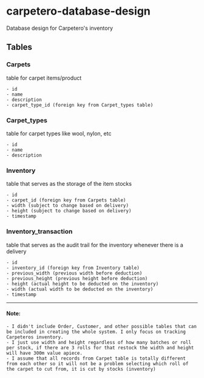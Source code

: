 # carpetero-database-design
Database design for Carpetero's inventory

## Tables

### Carpets
table for carpet items/product
```
- id
- name
- description
- carpet_type_id (foreign key from Carpet_types table)
```

### Carpet_types
table for carpet types like wool, nylon, etc
```
- id
- name
- description
```

### Inventory
table that serves as the storage of the item stocks
```
- id
- carpet_id (foreign key from Carpets table)
- width (subject to change based on delivery)
- height (subject to change based on delivery)
- timestamp
```

### Inventory_transaction
table that serves as the audit trail for the inventory whenever there is a delivery
```
- id 
- inventory_id (foreign key from Inventory table)
- previous_width (previous width before deduction)
- previous_height (previous height before deduction)
- height (actual height to be deducted on the inventory)
- width (actual width to be deducted on the inventory)
- timestamp
```

---------------------------------------------------

#### Note: 
```
- I didn't include Order, Customer, and other possible tables that can be included in creating the whole system. I only focus on tracking Carpeteros inventory.
- I just use width and height regardless of how many batches or roll per stock, if there are 3 rolls for that restock the width and height will have 300m value apiece.
- I assume that all records from Carpet table is totally different from each other so it will not be a problem selecting which roll of the carpet to cut from, it is cut by stocks (inventory)
```
